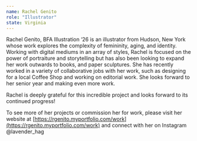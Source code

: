 ```yaml
---
name: Rachel Genito
role: "Illustrator"
state: Virginia
---
```


Rachel Genito, BFA Illustration ‘26 is an illustrator from Hudson, New
York whose work explores the complexity of femininity, aging, and
identity. Working with digital mediums in an array of styles, Rachel is
focused on the power of portraiture and storytelling but has also been
looking to expand her work outwards to books, and paper sculptures. She
has recently worked in a variety of collaborative jobs with her work,
such as designing for a local Coffee Shop and working on editorial
work. She looks forward to her senior year and making even more work.

Rachel is deeply grateful for this incredible project and looks forward
to its continued progress!

To see more of her projects or commission her for work, please visit
her website at
[https://rgenito.myportfolio.com/work](https://rgenito.myportfolio.com/work)
and connect with her on Instagram @lavender_hag

